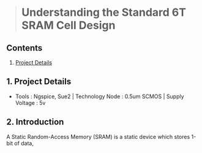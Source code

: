 > # Understanding the Standard 6T SRAM Cell Design
## Contents
1. [Project Details](#1-Project-Details)
## 1. Project Details
- Tools : Ngspice, Sue2 | Technology Node : 0.5um SCMOS | Supply Voltage : 5v
## 2. Introduction
<style><img src="https://github.com/Khadgaray/6T_SRAM/blob/main/Images/6T_SRAM_Architecture.png" width="400" hight="400"/> {text-align: left}</style>

A Static Random-Access Memory (SRAM) is a static device which stores 1-bit of data,
